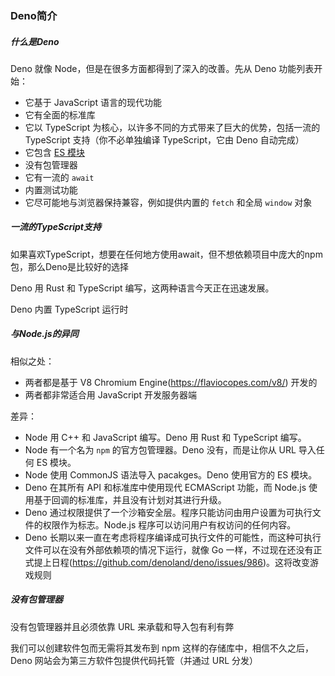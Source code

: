 ### Deno简介

##### 什么是Deno

Deno 就像 Node，但是在很多方面都得到了深入的改善。先从 Deno 功能列表开始：

- 它基于 JavaScript 语言的现代功能
- 它有全面的标准库
- 它以 TypeScript 为核心，以许多不同的方式带来了巨大的优势，包括一流的 TypeScript 支持（你不必单独编译 TypeScript，它由 Deno 自动完成）
- 它包含 [ES 模块](https://flaviocopes.com/es-modules/)
- 没有包管理器
- 它有一流的 `await`
- 内置测试功能
- 它尽可能地与浏览器保持兼容，例如提供内置的 `fetch` 和全局 `window` 对象

##### 一流的TypeScript支持

如果喜欢TypeScript，想要在任何地方使用await，但不想依赖项目中庞大的npm包，那么Deno是比较好的选择

Deno 用 Rust 和 TypeScript 编写，这两种语言今天正在迅速发展。

Deno 内置 TypeScript 运行时

##### 与Node.js的异同

相似之处：

- 两者都是基于 V8 Chromium Engine(https://flaviocopes.com/v8/) 开发的
- 两者都非常适合用 JavaScript 开发服务器端

差异：

- Node 用 C++ 和 JavaScript 编写。Deno 用 Rust 和 TypeScript 编写。
- Node 有一个名为 `npm` 的官方包管理器。Deno 没有，而是让你从 URL 导入任何 ES 模块。
- Node 使用 CommonJS 语法导入 pacakges。Deno 使用官方的 ES 模块。
- Deno 在其所有 API 和标准库中使用现代 ECMAScript 功能，而 Node.js 使用基于回调的标准库，并且没有计划对其进行升级。
- Deno 通过权限提供了一个沙箱安全层。程序只能访问由用户设置为可执行文件的权限作为标志。Node.js 程序可以访问用户有权访问的任何内容。
- Deno 长期以来一直在考虑将程序编译成可执行文件的可能性，而这种可执行文件可以在没有外部依赖项的情况下运行，就像 Go 一样，不过现在还没有正式提上日程(https://github.com/denoland/deno/issues/986)。这将改变游戏规则

##### 没有包管理器

没有包管理器并且必须依靠 URL 来承载和导入包有利有弊

我们可以创建软件包而无需将其发布到 npm 这样的存储库中，相信不久之后，Deno 网站会为第三方软件包提供代码托管（并通过 URL 分发）



